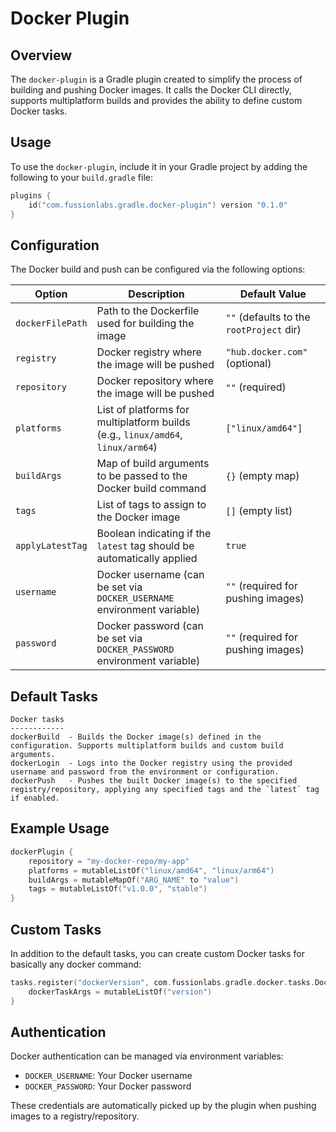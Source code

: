 # Docker Plugin
## Overview
The `docker-plugin` is a Gradle plugin created to simplify the process of building and pushing Docker images. It calls the Docker CLI directly, supports multiplatform builds 
and provides the ability to define custom Docker tasks.

## Usage
To use the `docker-plugin`, include it in your Gradle project by adding the following to your `build.gradle` file:

```kotlin
plugins {
    id("com.fussionlabs.gradle.docker-plugin") version "0.1.0"
}
```

## Configuration
The Docker build and push can be configured via the following options:

| Option           | Description                                                                     | Default Value                            |
|------------------|---------------------------------------------------------------------------------|------------------------------------------|
| `dockerFilePath` | Path to the Dockerfile used for building the image                              | `""` (defaults to the `rootProject` dir) |
| `registry`       | Docker registry where the image will be pushed                                  | `"hub.docker.com"` (optional)            |
| `repository`     | Docker repository where the image will be pushed                                | `""` (required)                          |
| `platforms`      | List of platforms for multiplatform builds (e.g., `linux/amd64`, `linux/arm64`) | `["linux/amd64"]`                        |
| `buildArgs`      | Map of build arguments to be passed to the Docker build command                 | `{}` (empty map)                         |
| `tags`           | List of tags to assign to the Docker image                                      | `[]` (empty list)                        |
| `applyLatestTag` | Boolean indicating if the `latest` tag should be automatically applied          | `true`                                   |
| `username`       | Docker username (can be set via `DOCKER_USERNAME` environment variable)         | `""` (required for pushing images)       |
| `password`       | Docker password (can be set via `DOCKER_PASSWORD` environment variable)         | `""` (required for pushing images)       |


## Default Tasks

```
Docker tasks
------------
dockerBuild  - Builds the Docker image(s) defined in the configuration. Supports multiplatform builds and custom build arguments.
dockerLogin  - Logs into the Docker registry using the provided username and password from the environment or configuration.
dockerPush   - Pushes the built Docker image(s) to the specified registry/repository, applying any specified tags and the `latest` tag if enabled.

```

## Example Usage

```kotlin
dockerPlugin {
    repository = "my-docker-repo/my-app"
    platforms = mutableListOf("linux/amd64", "linux/arm64")
    buildArgs = mutableMapOf("ARG_NAME" to "value")
    tags = mutableListOf("v1.0.0", "stable")
}
```

## Custom Tasks
In addition to the default tasks, you can create custom Docker tasks for basically any docker command:
```kotlin
tasks.register("dockerVersion", com.fussionlabs.gradle.docker.tasks.DockerTask::class.java) {
    dockerTaskArgs = mutableListOf("version")
}
```

## Authentication
Docker authentication can be managed via environment variables:

- `DOCKER_USERNAME`: Your Docker username
- `DOCKER_PASSWORD`: Your Docker password

These credentials are automatically picked up by the plugin when pushing images to a registry/repository.
